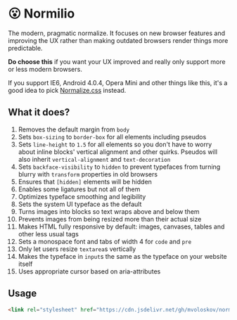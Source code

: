 # 😮 Normilio
The modern, pragmatic normalize. It focuses on new browser features and improving the UX rather than making outdated browsers render things more predictable.

**Do choose this** if you want your UX improved and really only support more or less modern browsers.

If you support IE6, Android 4.0.4, Opera Mini and other things like this, it's a good idea to pick [Normalize.css](https://github.com/necolas/normalize.css) instead.

## What it does?

1. Removes the default margin from `body`
2. Sets `box-sizing` to `border-box` for all elements including pseudos
3. Sets `line-height` to `1.5` for all elements so you don't have to worry about inline blocks' vertical alignment and other quirks. Pseudos will also inherit `vertical-alignment` and `text-decoration`
4. Sets `backface-visibility` to `hidden` to prevent typefaces from turning blurry with `transform` properties in old browsers
5. Ensures that `[hidden]` elements will be hidden
6. Enables some ligatures but not all of them
7. Optimizes typeface smoothing and legibility
8. Sets the system UI typeface as the default
9. Turns images into blocks so text wraps above and below them
10. Prevents images from being resized more than their actual size
11. Makes HTML fully responsive by default: images, canvases, tables and other less usual tags
12. Sets a monospace font and tabs of width 4 for `code` and `pre`
13. Only let users resize `textarea`s vertically
14. Makes the typeface in `input`s the same as the typeface on your website itself
15. Uses appropriate cursor based on aria-attributes

## Usage
```HTML
<link rel="stylesheet" href="https://cdn.jsdelivr.net/gh/mvoloskov/normilio/normilio.min.css">
```
